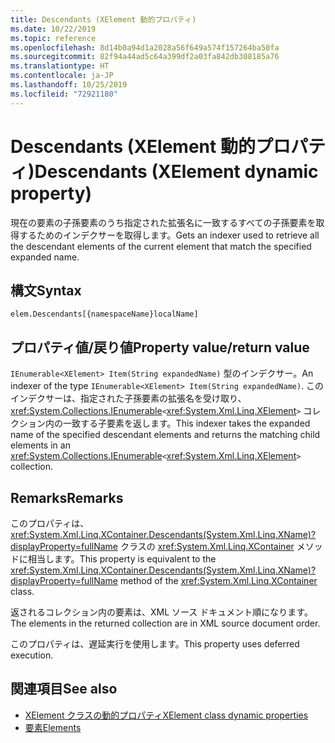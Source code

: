 ```yaml
---
title: Descendants (XElement 動的プロパティ)
ms.date: 10/22/2019
ms.topic: reference
ms.openlocfilehash: 8d14b0a94d1a2028a56f649a574f157264ba50fa
ms.sourcegitcommit: 82f94a44ad5c64a399df2a03fa842db308185a76
ms.translationtype: HT
ms.contentlocale: ja-JP
ms.lasthandoff: 10/25/2019
ms.locfileid: "72921180"
---
```

# <a name="descendants-xelement-dynamic-property"></a><span data-ttu-id="760a8-102">Descendants (XElement 動的プロパティ)</span><span class="sxs-lookup"><span data-stu-id="760a8-102">Descendants (XElement dynamic property)</span></span>

<span data-ttu-id="760a8-103">現在の要素の子孫要素のうち指定された拡張名に一致するすべての子孫要素を取得するためのインデクサーを取得します。</span><span class="sxs-lookup"><span data-stu-id="760a8-103">Gets an indexer used to retrieve all the descendant elements of the current element that match the specified expanded name.</span></span>

## <a name="syntax"></a><span data-ttu-id="760a8-104">構文</span><span class="sxs-lookup"><span data-stu-id="760a8-104">Syntax</span></span>

```xaml
elem.Descendants[{namespaceName}localName]
```

## <a name="property-valuereturn-value"></a><span data-ttu-id="760a8-105">プロパティ値/戻り値</span><span class="sxs-lookup"><span data-stu-id="760a8-105">Property value/return value</span></span>

<span data-ttu-id="760a8-106">`IEnumerable<XElement> Item(String expandedName)` 型のインデクサー。</span><span class="sxs-lookup"><span data-stu-id="760a8-106">An indexer of the type `IEnumerable<XElement> Item(String expandedName)`.</span></span> <span data-ttu-id="760a8-107">このインデクサーは、指定された子孫要素の拡張名を受け取り、<xref:System.Collections.IEnumerable>`<`<xref:System.Xml.Linq.XElement>`>` コレクション内の一致する子要素を返します。</span><span class="sxs-lookup"><span data-stu-id="760a8-107">This indexer takes the expanded name of the specified descendant elements and returns the matching child elements in an <xref:System.Collections.IEnumerable>`<`<xref:System.Xml.Linq.XElement>`>` collection.</span></span>

## <a name="remarks"></a><span data-ttu-id="760a8-108">Remarks</span><span class="sxs-lookup"><span data-stu-id="760a8-108">Remarks</span></span>

<span data-ttu-id="760a8-109">このプロパティは、<xref:System.Xml.Linq.XContainer.Descendants(System.Xml.Linq.XName)?displayProperty=fullName> クラスの <xref:System.Xml.Linq.XContainer> メソッドに相当します。</span><span class="sxs-lookup"><span data-stu-id="760a8-109">This property is equivalent to the <xref:System.Xml.Linq.XContainer.Descendants(System.Xml.Linq.XName)?displayProperty=fullName> method of the <xref:System.Xml.Linq.XContainer> class.</span></span>

<span data-ttu-id="760a8-110">返されるコレクション内の要素は、XML ソース ドキュメント順になります。</span><span class="sxs-lookup"><span data-stu-id="760a8-110">The elements in the returned collection are in XML source document order.</span></span>

<span data-ttu-id="760a8-111">このプロパティは、遅延実行を使用します。</span><span class="sxs-lookup"><span data-stu-id="760a8-111">This property uses deferred execution.</span></span>

## <a name="see-also"></a><span data-ttu-id="760a8-112">関連項目</span><span class="sxs-lookup"><span data-stu-id="760a8-112">See also</span></span>

- [<span data-ttu-id="760a8-113">XElement クラスの動的プロパティ</span><span class="sxs-lookup"><span data-stu-id="760a8-113">XElement class dynamic properties</span></span>](attribute-xelement-dynamic-property.md)
- [<span data-ttu-id="760a8-114">要素</span><span class="sxs-lookup"><span data-stu-id="760a8-114">Elements</span></span>](elements-xelement-dynamic-property.md)

